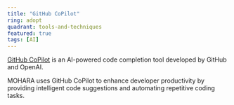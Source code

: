 ```yaml
---
title: "GitHub CoPilot"
ring: adopt
quadrant: tools-and-techniques
featured: true
tags: [AI]
---
```


[GitHub CoPilot](https://copilot.github.com/) is an AI-powered code completion tool developed by GitHub and OpenAI.

MOHARA uses GitHub CoPilot to enhance developer productivity by providing intelligent code suggestions and automating repetitive coding tasks.
